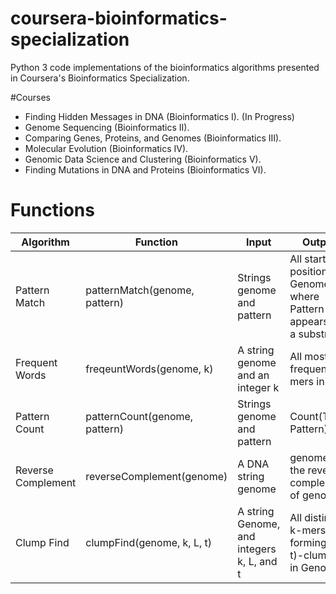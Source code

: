 # coursera-bioinformatics-specialization
Python 3 code implementations of the bioinformatics algorithms presented in Coursera's Bioinformatics Specialization.

#Courses
- Finding Hidden Messages in DNA (Bioinformatics I). (In Progress)
- Genome Sequencing (Bioinformatics II).
- Comparing Genes, Proteins, and Genomes (Bioinformatics III).  
- Molecular Evolution (Bioinformatics IV).
- Genomic Data Science and Clustering (Bioinformatics V).  
- Finding Mutations in DNA and Proteins (Bioinformatics VI).

# Functions

| Algorithm         | Function                      | Input                                     | Output                                                                |
| ----------------  | ----------------------------- | ----------------------------------------- | --------------------------------------------------------------------- |
| Pattern Match     | patternMatch(genome, pattern) | Strings genome and pattern                | All starting positions in Genome where Pattern appears as a substring |
| Frequent Words    | freqeuntWords(genome, k)      | A string genome and an integer k          | All most frequent k-mers in Text                                      |
| Pattern Count     | patternCount(genome, pattern) | Strings genome and pattern                | Count(Text, Pattern)                                                  |
| Reverse Complement| reverseComplement(genome)     | A DNA string genome                       | genomerc , the reverse complement of genome                           |
| Clump Find        | clumpFind(genome, k, L, t)    | A string Genome, and integers k, L, and t | All distinct k-mers forming (L, t)-clumps in Genome.                  |

